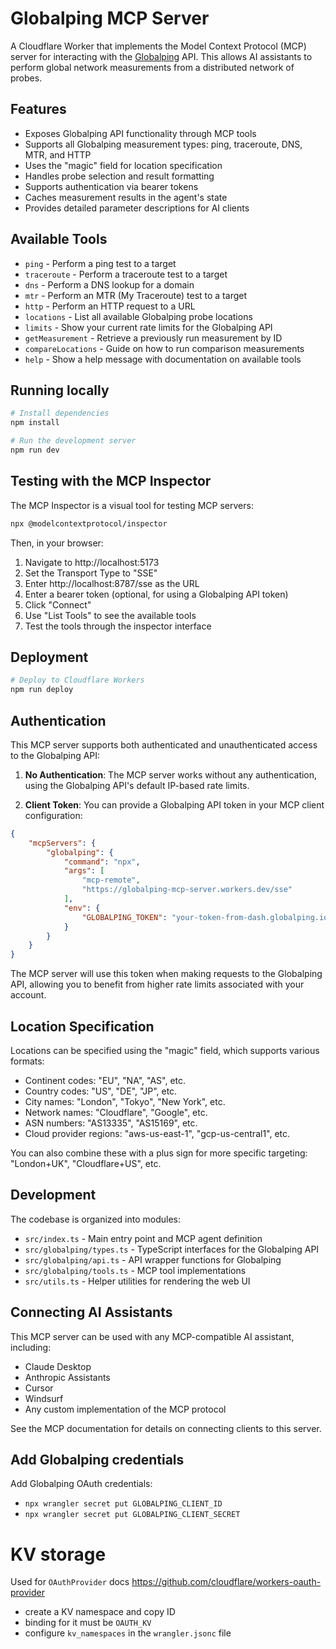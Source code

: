 # Globalping MCP Server

A Cloudflare Worker that implements the Model Context Protocol (MCP) server for interacting with the [Globalping](https://www.globalping.io/) API. This allows AI assistants to perform global network measurements from a distributed network of probes.

## Features

- Exposes Globalping API functionality through MCP tools
- Supports all Globalping measurement types: ping, traceroute, DNS, MTR, and HTTP
- Uses the "magic" field for location specification
- Handles probe selection and result formatting
- Supports authentication via bearer tokens
- Caches measurement results in the agent's state
- Provides detailed parameter descriptions for AI clients

## Available Tools

- `ping` - Perform a ping test to a target
- `traceroute` - Perform a traceroute test to a target
- `dns` - Perform a DNS lookup for a domain
- `mtr` - Perform an MTR (My Traceroute) test to a target
- `http` - Perform an HTTP request to a URL
- `locations` - List all available Globalping probe locations
- `limits` - Show your current rate limits for the Globalping API
- `getMeasurement` - Retrieve a previously run measurement by ID
- `compareLocations` - Guide on how to run comparison measurements
- `help` - Show a help message with documentation on available tools

## Running locally

```bash
# Install dependencies
npm install

# Run the development server
npm run dev
```

## Testing with the MCP Inspector

The MCP Inspector is a visual tool for testing MCP servers:

```bash
npx @modelcontextprotocol/inspector
```

Then, in your browser:
1. Navigate to http://localhost:5173
2. Set the Transport Type to "SSE"
3. Enter http://localhost:8787/sse as the URL
4. Enter a bearer token (optional, for using a Globalping API token)
5. Click "Connect"
6. Use "List Tools" to see the available tools
7. Test the tools through the inspector interface

## Deployment

```bash
# Deploy to Cloudflare Workers
npm run deploy
```

## Authentication

This MCP server supports both authenticated and unauthenticated access to the Globalping API:

1. **No Authentication**: The MCP server works without any authentication, using the Globalping API's default IP-based rate limits.

2. **Client Token**: You can provide a Globalping API token in your MCP client configuration:

```json
{
    "mcpServers": {
        "globalping": {
            "command": "npx",
            "args": [
                "mcp-remote",
                "https://globalping-mcp-server.workers.dev/sse"
            ],
            "env": {
                "GLOBALPING_TOKEN": "your-token-from-dash.globalping.io"
            }
        }
    }
}
```

The MCP server will use this token when making requests to the Globalping API, allowing you to benefit from higher rate limits associated with your account.

## Location Specification

Locations can be specified using the "magic" field, which supports various formats:

- Continent codes: "EU", "NA", "AS", etc.
- Country codes: "US", "DE", "JP", etc.
- City names: "London", "Tokyo", "New York", etc.
- Network names: "Cloudflare", "Google", etc.
- ASN numbers: "AS13335", "AS15169", etc.
- Cloud provider regions: "aws-us-east-1", "gcp-us-central1", etc.

You can also combine these with a plus sign for more specific targeting: "London+UK", "Cloudflare+US", etc.

## Development

The codebase is organized into modules:

- `src/index.ts` - Main entry point and MCP agent definition
- `src/globalping/types.ts` - TypeScript interfaces for the Globalping API
- `src/globalping/api.ts` - API wrapper functions for Globalping
- `src/globalping/tools.ts` - MCP tool implementations
- `src/utils.ts` - Helper utilities for rendering the web UI

## Connecting AI Assistants

This MCP server can be used with any MCP-compatible AI assistant, including:

- Claude Desktop
- Anthropic Assistants
- Cursor
- Windsurf
- Any custom implementation of the MCP protocol

See the MCP documentation for details on connecting clients to this server.

## Add Globalping credentials

Add Globalping OAuth credentials:

- `npx wrangler secret put GLOBALPING_CLIENT_ID`
- `npx wrangler secret put GLOBALPING_CLIENT_SECRET`

# KV storage
Used for `OAuthProvider` docs https://github.com/cloudflare/workers-oauth-provider
- create a KV namespace and copy ID
- binding for it must be `OAUTH_KV`
- configure `kv_namespaces` in the `wrangler.jsonc` file